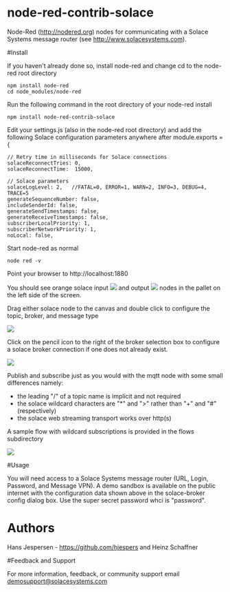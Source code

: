 node-red-contrib-solace
========================

Node-Red (http://nodered.org) nodes for communicating with a Solace Systems message router (see http://www.solacesystems.com).

#Install

If you haven't already done so, install node-red and change cd to the node-red root directory

    npm install node-red
    cd node_modules/node-red

Run the following command in the root directory of your node-red install

    npm install node-red-contrib-solace

Edit your settings.js (also in the node-red root directory) and add the following Solace configuration parameters anywhere after module.exports = {

    // Retry time in milliseconds for Solace connections
    solaceReconnectTries: 0,
    solaceReconnectTime:  15000,

    // Solace parameters
    solaceLogLevel: 2,   //FATAL=0, ERROR=1, WARN=2, INFO=3, DEBUG=4, TRACE=5
    generateSequenceNumber: false,
    includeSenderId: false,
    generateSendTimestamps: false,
    generateReceiveTimestamps: false,
    subscriberLocalPriority: 1,
    subscriberNetworkPriority: 1,
    noLocal: false,

Start node-red as normal

    node red -v

Point your browser to http://localhost:1880

You should see orange solace input <img src="https://github.com/hjespers/node-red-contrib-solace/blob/master/images/solace_input_node.png">
and output <img src="https://github.com/hjespers/node-red-contrib-solace/blob/master/images/solace_output_node.png">
nodes in the pallet on the left side of the screen.


Drag either solace node to the canvas and double click to configure the topic, broker, and message type

<img src="https://github.com/hjespers/node-red-contrib-solace/blob/master/images/edit_solace_node.png">


Click on the pencil icon to the right of the broker selection box to configure a solace broker connection if one does not already exist.

<img src="https://github.com/hjespers/node-red-contrib-solace/blob/master/images/edit_solace_broker_config.png">

Publish and subscribe just as you would with the mqtt node with some small differences namely:
<ul>
    <li>the leading "/" of a topic name is implicit and not required</li>
    <li>the solace wildcard characters are "*" and ">" rather than "+" and "#" (respectively)</li>
    <li>the solace web streaming transport works over http(s)
</ul>

A sample flow with wildcard subscriptions is provided in the flows subdirectory

<img src="https://github.com/hjespers/node-red-contrib-solace/blob/master/flows/sample_solace_pubsub_flow.png">

#Usage

You will need access to a Solace Systems message router (URL, Login, Password, and Message VPN).
A demo sandbox is available on the public internet with the configuration data shown above in the solace-broker config dialog box. Use the super secret password whci is "password".

# Authors

Hans Jespersen -  https://github.com/hjespers and Heinz Schaffner 

#Feedback and Support

For more information, feedback, or community support email demosupport@solacesystems.com
